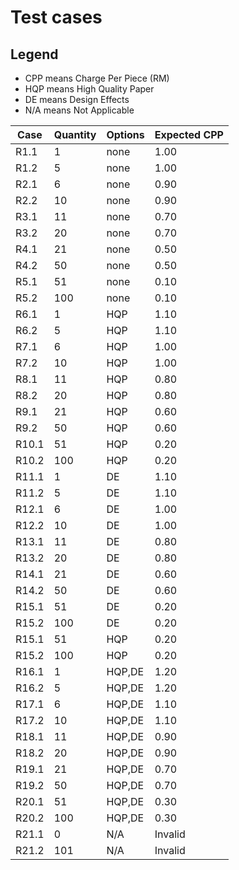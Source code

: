 # Test cases
## Legend
- CPP means Charge Per Piece (RM)  
- HQP means High Quality Paper  
- DE  means Design Effects    
- N/A means Not Applicable  

Case|Quantity|Options|Expected CPP|  
--|--|--|--|
  R1.1|  1|  none|1.00  
  R1.2|  5|  none|1.00  
  R2.1|  6|  none|0.90
  R2.2| 10|  none|0.90  
  R3.1| 11|  none|0.70  
  R3.2| 20|  none|0.70  
  R4.1| 21|  none|0.50
  R4.2| 50|  none|0.50
  R5.1| 51|  none|0.10
  R5.2|100|  none|0.10
  R6.1|  1|   HQP|1.10
  R6.2|  5|   HQP|1.10
  R7.1|  6|   HQP|1.00
  R7.2| 10|   HQP|1.00
  R8.1| 11|   HQP|0.80
  R8.2| 20|   HQP|0.80
  R9.1| 21|   HQP|0.60
  R9.2| 50|   HQP|0.60
 R10.1| 51|   HQP|0.20
 R10.2|100|   HQP|0.20
 R11.1|  1|    DE|1.10
 R11.2|  5|    DE|1.10
 R12.1|  6|    DE|1.00
 R12.2| 10|    DE|1.00
 R13.1| 11|    DE|0.80
 R13.2| 20|    DE|0.80
 R14.1| 21|    DE|0.60
 R14.2| 50|    DE|0.60
 R15.1| 51|    DE|0.20
 R15.2|100|    DE|0.20
 R15.1| 51|   HQP|0.20
 R15.2|100|   HQP|0.20
 R16.1|  1|HQP,DE|1.20
 R16.2|  5|HQP,DE|1.20
 R17.1|  6|HQP,DE|1.10
 R17.2| 10|HQP,DE|1.10
 R18.1| 11|HQP,DE|0.90
 R18.2| 20|HQP,DE|0.90
 R19.1| 21|HQP,DE|0.70
 R19.2| 50|HQP,DE|0.70
 R20.1| 51|HQP,DE|0.30
 R20.2|100|HQP,DE|0.30
 R21.1|  0|   N/A|Invalid
 R21.2|101|   N/A|Invalid